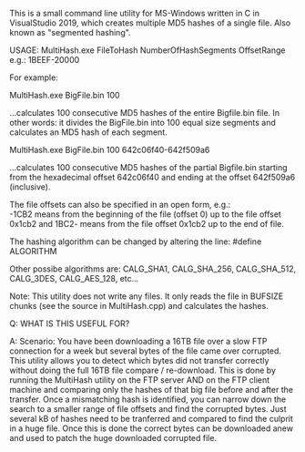 This is a small command line utility for MS-Windows written in C in VisualStudio 2019, which creates multiple MD5 hashes of a single file. Also known as "segmented hashing".

USAGE: MultiHash.exe FileToHash NumberOfHashSegments OffsetRange e.g.: 1BEEF-20000

For example:

MultiHash.exe BigFile.bin 100

...calculates 100 consecutive MD5 hashes of the entire Bigfile.bin file.
In other words: it divides the BigFile.bin into 100 equal size segments and calculates an MD5 hash of each segment.

MultiHash.exe BigFile.bin 100 642c06f40-642f509a6

...calculates 100 consecutive MD5 hashes of the partial Bigfile.bin starting from the hexadecimal offset 642c06f40 and ending at the offset 642f509a6 (inclusive).

The file offsets can also be specified in an open form, e.g.:<br>
-1CB2 means from the beginning of the file (offset 0) up to the file offset 0x1cb2 and
1BC2- means from the file offset 0x1cb2 up to the end of file.

The hashing algorithm can be changed by altering the line: #define ALGORITHM

Other possibe algorithms are: CALG_SHA1, CALG_SHA_256, CALG_SHA_512, CALG_3DES, CALG_AES_128, etc...

Note: This utility does not write any files.  It only reads the file in BUFSIZE chunks (see the source in MultiHash.cpp) and calculates the hashes.

Q: WHAT IS THIS USEFUL FOR?

A: Scenario:  You have been downloading a 16TB file over a slow FTP connection for a week but several bytes of the file came over corrupted.  
This utility allows you to detect which bytes did not transfer correctly without doing the full 16TB file compare / re-download.
This is done by running the MultiHash utility on the FTP server AND on the FTP client machine and comparing only the hashes of that big file before and after the transfer.
Once a mismatching hash is identified, you can narrow down the search to a smaller range of file offsets and find the corrupted bytes.
Just several kB of hashes need to be tranferred and compared to find the culprit in a huge file.  Once this is done the correct bytes can be downloaded anew and used to patch the huge downloaded corrupted file.
